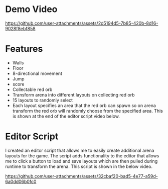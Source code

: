 # Demo Video

https://github.com/user-attachments/assets/2d5194d5-7b85-420b-8d16-9028f8ebf858

# Features
- Walls  
- Floor 
- 8-directional movement  
- Jump
- score  
- Collectable red orb  
- Transform arena into different layouts on collecting red orb  
- 15 layouts to randomly select
- Each layout specifies an area that the red orb can spawn so on arena transform the red orb will randomly choose from the specified area. This is shown at the end of the editor script video below.
# Editor Script
I created an editor script that allows me to easily create additional arena layouts for the game. The script adds functionality to the editor that allows me to click a button to load and save layouts which are then pulled during runtime to transform the arena. This script is shown in the below video.


https://github.com/user-attachments/assets/32cbaf20-bad5-4e77-a59d-6a0dd06b0fc0

